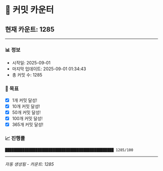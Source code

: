 # 🔢 커밋 카운터

## 현재 카운트: 1285

---

### 📊 정보
- 시작일: 2025-09-01
- 마지막 업데이트: 2025-09-01 01:34:43
- 총 커밋 수: 1285

### 🎯 목표
- [x] 1개 커밋 달성!
- [x] 10개 커밋 달성!
- [x] 50개 커밋 달성!
- [x] 100개 커밋 달성!
- [x] 365개 커밋 달성!

### 📈 진행률
```
██████████████████████████████████████████████████ 1285/100
```

---
*자동 생성됨 - 카운트: 1285*
